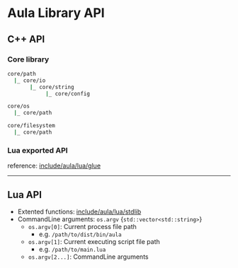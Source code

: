# Aula Library API

## C++ API

### Core library
```bash
core/path
  |_ core/io
       |_ core/string
            |_ core/config

core/os
  |_ core/path

core/filesystem
  |_ core/path
```

### Lua exported API
reference: [include/aula/lua/glue](./include/aula/lua/glue)

***

## Lua API

- Extented functions: [include/aula/lua/stdlib](./include/aula/lua/stdlib)
- CommandLine arguments: `os.argv` {`std::vector<std::string>`}
     - `os.argv[0]`: Current process file path
          - e.g. `/path/to/dist/bin/aula`
     - `os.argv[1]`: Current executing script file path
          - e.g. `/path/to/main.lua`
     - `os.argv[2...]`: CommandLine arguments
